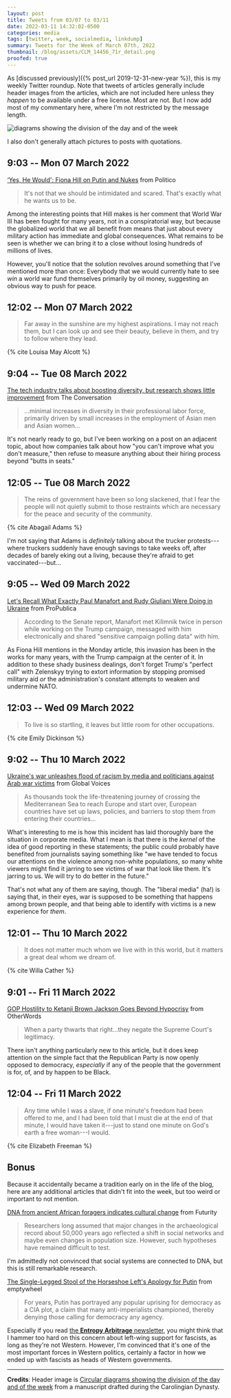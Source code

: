 ```yaml
---
layout: post
title: Tweets from 03/07 to 03/11
date: 2022-03-11 14:32:02-0500
categories: media
tags: [twitter, week, socialmedia, linkdump]
summary: Tweets for the Week of March 07th, 2022
thumbnail: /blog/assets/CLM_14456_71r_detail.png
proofed: true
---
```


As [discussed previously]({% post_url 2019-12-31-new-year %}), this is my weekly Twitter roundup.  Note that tweets of articles generally include header images from the articles, which are not included here unless they *happen* to be available under a free license.  Most are not.  But I now add most of my commentary here, where I'm not restricted by the message length.

![diagrams showing the division of the day and of the week](/blog/assets/CLM_14456_71r_detail.png "diagrams showing the division of the day and of the week")

I also don't generally attach pictures to posts with quotations.

## 9:03 -- Mon 07 March 2022

[<i class="fab fa-twitter-square"></i>](https://twitter.com/jcolag/status/1500834402368208907) [‘Yes, He Would': Fiona Hill on Putin and Nukes](https://www.politico.com/news/magazine/2022/02/28/world-war-iii-already-there-00012340) from Politico

 > It's not that we should be intimidated and scared. That's exactly what he wants us to be.

Among the interesting points that Hill makes is her comment that World War III has been fought for many years, not in a conspiratorial way, but because the globalized world that we all benefit from means that just about every military action has immediate and global consequences.  What remains to be seen is whether we can bring it to a close without losing hundreds of millions of lives.

However, you'll notice that the solution revolves around something that I've mentioned more than once:  Everybody that we would currently hate to see *win* a world war fund themselves primarily by oil money, suggesting an obvious way to push for peace.

## 12:02 -- Mon 07 March 2022

[<i class="fab fa-twitter-square"></i>](https://twitter.com/jcolag/status/1500879449306255361)

 > Far away in the sunshine are my highest aspirations. I may not reach them, but I can look up and see their beauty, believe in them, and try to follow where they lead.

{% cite Louisa May Alcott %}

## 9:04 -- Tue 08 March 2022

[<i class="fab fa-twitter-square"></i>](https://twitter.com/jcolag/status/1501197042017837061) [The tech industry talks about boosting diversity, but research shows little improvement](https://theconversation.com/the-tech-industry-talks-about-boosting-diversity-but-research-shows-little-improvement-177011) from The Conversation

 > ...minimal increases in diversity in their professional labor force, primarily driven by small increases in the employment of Asian men and Asian women...

It's not nearly ready to go, but I've been working on a post on an adjacent topic, about how companies talk about how "you can't improve what you don't measure," then refuse to measure anything about their hiring process beyond "butts in seats."

## 12:05 -- Tue 08 March 2022

[<i class="fab fa-twitter-square"></i>](https://twitter.com/jcolag/status/1501242591995592704)

 > The reins of government have been so long slackened, that I fear the people will not quietly submit to those restraints which are necessary for the peace and security of the community.

{% cite Abagail Adams %}

I'm not saying that Adams is *definitely* talking about the trucker protests---where truckers suddenly have enough savings to take weeks off, after decades of barely eking out a living, because they're afraid to get vaccinated---but...

## 9:05 -- Wed 09 March 2022

[<i class="fab fa-twitter-square"></i>](https://twitter.com/jcolag/status/1501559681642233859) [Let's Recall What Exactly Paul Manafort and Rudy Giuliani Were Doing in Ukraine](https://www.propublica.org/article/lets-recall-what-exactly-paul-manafort-and-rudy-giuliani-were-doing-in-ukraine#1270987) from ProPublica

 > According to the Senate report, Manafort met Kilimnik twice in person while working on the Trump campaign, messaged with him electronically and shared "sensitive campaign polling data" with him.

As Fiona Hill mentions in the Monday article, this invasion has been in the works for many years, with the Trump campaign at the center of it.  In addition to these shady business dealings, don't forget Trump's "perfect call" with Zelenskyy trying to extort information by stopping promised military aid *or* the administration's constant attempts to weaken and undermine NATO.

## 12:03 -- Wed 09 March 2022

[<i class="fab fa-twitter-square"></i>](https://twitter.com/jcolag/status/1501604476645380097)

 > To live is so startling, it leaves but little room for other occupations. 

{% cite Emily Dickinson %}

## 9:02 -- Thu 10 March 2022

[<i class="fab fa-twitter-square"></i>](https://twitter.com/jcolag/status/1501921314457620484) [Ukraine's war unleashes flood of racism by media and politicians against Arab war victims](https://globalvoices.org/2022/03/02/ukraines-war-unleashes-flood-of-racism-by-media-and-politicians-against-arab-war-victims/) from Global Voices

 > As thousands took the life-threatening journey of crossing the Mediterranean Sea to reach Europe and start over, European countries have set up laws, policies, and barriers to stop them from entering their countries...

What's interesting to me is how this incident has laid thoroughly bare the situation in corporate media.  What I mean is that there is the *kernel* of the idea of good reporting in these statements; the public could probably have benefited from journalists saying something like "we have tended to focus our attentions on the violence among non-white populations, so many white viewers might find it jarring to see victims of war that look like them.  It's jarring to us.  We will try to do better in the future."

That's not what any of them are saying, though.  The "liberal media" (ha!) is saying that, in their eyes, war is supposed to be something that happens among brown people, and that being able to identify with victims is a new experience for *them*.

## 12:01 -- Thu 10 March 2022

[<i class="fab fa-twitter-square"></i>](https://twitter.com/jcolag/status/1501966361207066652)

 > It does not matter much whom we live with in this world, but it matters a great deal whom we dream of.

{% cite Willa Cather %}

## 9:01 -- Fri 11 March 2022

[<i class="fab fa-twitter-square"></i>](https://twitter.com/jcolag/status/1502261084446670860) [GOP Hostility to Ketanji Brown Jackson Goes Beyond Hypocrisy](https://otherwords.org/gop-hostility-to-ketanji-brown-jackson-goes-beyond-hypocrisy/) from OtherWords

 > When a party thwarts that right...they negate the Supreme Court's legitimacy.

There isn't anything particularly new to this article, but it does keep attention on the simple fact that the Republican Party is now openly opposed to democracy, *especially* if any of the people that the government is for, of, and by happen to be Black.

## 12:04 -- Fri 11 March 2022

[<i class="fab fa-twitter-square"></i>](https://twitter.com/jcolag/status/1502329504391335939)

 > Any time while I was a slave, if one minute's freedom had been offered to me, and I had been told that I must die at the end of that minute, I would have taken it---just to stand one minute on God's earth a free woman---I would.

{% cite Elizabeth Freeman %}

## Bonus

Because it accidentally became a tradition early on in the life of the blog, here are any additional articles that didn't fit into the week, but too weird or important to not mention.

<i class="fas fa-square"></i> [DNA from ancient African foragers indicates cultural change](https://www.futurity.org/ancient-african-dna-foragers-2703312-2/) from Futurity

 > Researchers long assumed that major changes in the archaeological record about 50,000 years ago reflected a shift in social networks and maybe even changes in population size. However, such hypotheses have remained difficult to test.

I'm admittedly not convinced that social systems are connected to DNA, but this is still remarkable research.

<i class="fas fa-square"></i> [The Single-Legged Stool of the Horseshoe Left's Apology for Putin](https://www.emptywheel.net/2022/03/02/the-single-legged-stool-of-the-horseshoe-lefts-apology-for-putin/) from emptywheel

 > For years, Putin has portrayed any popular uprising for democracy as a CIA plot, a claim that many anti-imperialists championed, thereby denying those calling for democracy any agency.

Especially if you read [the **Entropy Arbitrage** newsletter](https://entropy-arbitrage.mailchimpsites.com/), you might think that I hammer too hard on this concern about left-wing support for fascists, as long as they're not Western.  However, I'm convinced that it's one of the most important forces in Western politics, certainly a factor in how we ended up with fascists as heads of Western governments.

* * *

**Credits**:  Header image is [Circular diagrams showing the division of the day and of the week](https://commons.wikimedia.org/wiki/File:CLM_14456_71r_detail.jpg) from a manuscript drafted during the Carolingian Dynasty.
